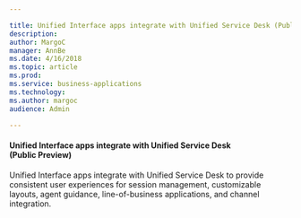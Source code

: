 ```yaml
---

title: Unified Interface apps integrate with Unified Service Desk (Public Preview)
description: 
author: MargoC
manager: AnnBe
ms.date: 4/16/2018
ms.topic: article
ms.prod: 
ms.service: business-applications
ms.technology: 
ms.author: margoc
audience: Admin

---
```

#### Unified Interface apps integrate with Unified Service Desk (Public Preview)



Unified Interface apps integrate with Unified Service Desk to provide consistent
user experiences for session management, customizable layouts, agent guidance,
line-of-business applications, and channel integration.

